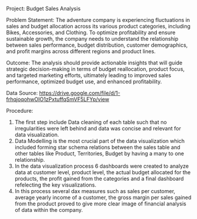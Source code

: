 Project: Budget Sales Analysis

Problem Statement: The adventure company is experiencing fluctuations in sales and budget allocation across its various product categories, including Bikes, Accessories, and Clothing. To optimize profitability and ensure sustainable growth, the company needs to understand the relationship between sales performance, budget distribution, customer demographics, and profit margins across different regions and product lines.

Outcome: The analysis should provide actionable insights that will guide strategic decision-making in terms of budget reallocation, product focus, and targeted marketing efforts, ultimately leading to improved sales performance, optimized budget use, and enhanced profitability.

Data Source: https://drive.google.com/file/d/1-frhqjoqohwOIO1zPxtuffqSmVF5LFYp/view

Procedure: 
1. The first step include Data cleaning of each table such that no irregularities were left behind and data was concise and relevant for data visualization.
2. Data Modelling is the most crucial part of the data visualization which included forming star schema relations between the sales table and other tables like Product, Territories, Budget by having a many to one relationship.
3. In the data visualization process 6 dashboards were created to analyze data at customer level, product level, the actual budget allocated for the products, the profit gained from the categories and a final dashboard refelecting the key visualizations.
4. In this process several dax measures such as sales per customer, average yearly income of a customer, the gross margin per sales gained
   from the product proved to give more clear image of financial analysis of data within the company.
   
